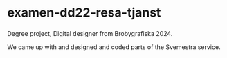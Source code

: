 # examen-dd22-resa-tjanst
###
Degree project, Digital designer from Brobygrafiska 2024.</br>

We came up with and designed and coded parts of the Svemestra service.
 
